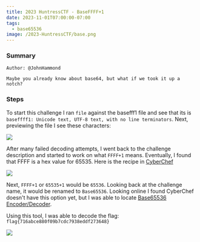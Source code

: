 ```yaml
---
title: 2023 HuntressCTF - BaseFFFF+1
date: 2023-11-01T07:00:00-07:00
tags:
  - base65536
image: /2023-HuntressCTF/base.png
---
```


### Summary
```
Author: @JohnHammond

Maybe you already know about base64, but what if we took it up a notch?
```

### Steps

To start this challenge I ran `file` against the basefff1 file and see that its is `baseffff1: Unicode text, UTF-8 text, with no line terminators`.  Next, previewing the file I see these characters:

![](/2023-HuntressCTF/base1.png)

After many failed decoding attempts, I went back to the challenge description and started to work on what `FFFF+1` means.  Eventually, I found that FFFF is a hex value for 65535. Here is the recipe in [CyberChef](https://gchq.github.io/CyberChef/#recipe=From_Base(16)To_Base(10)&input=RkZGRg) 

![](/2023-HuntressCTF/base2.png)

Next, `FFFF+1` or `65535+1` would be `65536`.  Looking back at the challenge name, it would be renamed to `Base65536`.  Looking online I found CyberChef doesn't have this option yet, but I was able to locate [Base65536 Encoder/Decoder](https://www.better-converter.com/Encoders-Decoders/Base65536-Decode). 

Using this tool, I was able to decode the flag: ```flag{716abce880f09b7cdc7938eddf273648}```

![](/2023-HuntressCTF/base3.png)